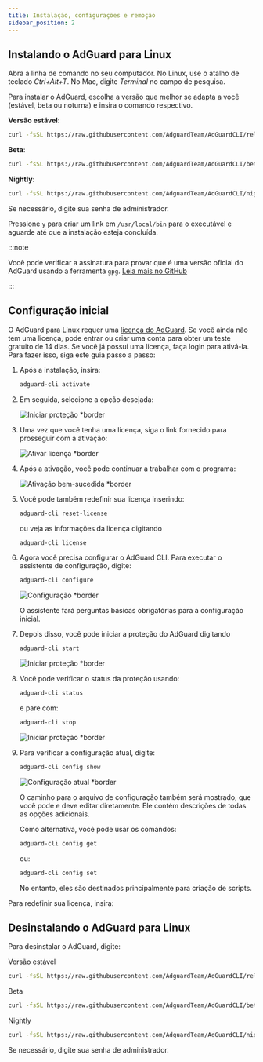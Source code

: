 ```yaml
---
title: Instalação, configurações e remoção
sidebar_position: 2
---
```


## Instalando o AdGuard para Linux

Abra a linha de comando no seu computador. No Linux, use o atalho de teclado _Ctrl+Alt+T_. No Mac, digite _Terminal_ no campo de pesquisa.

Para instalar o AdGuard, escolha a versão que melhor se adapta a você (estável, beta ou noturna) e insira o comando respectivo.

**Versão estável**:

```sh
curl -fsSL https://raw.githubusercontent.com/AdguardTeam/AdGuardCLI/release/install.sh | sh -s -- -v
```

**Beta**:

```sh
curl -fsSL https://raw.githubusercontent.com/AdguardTeam/AdGuardCLI/beta/install.sh | sh -s -- -v
```

**Nightly**:

```sh
curl -fsSL https://raw.githubusercontent.com/AdguardTeam/AdGuardCLI/nightly/install.sh | sh -s -- -v
```

Se necessário, digite sua senha de administrador.

Pressione `y` para criar um link em `/usr/local/bin` para o executável e aguarde até que a instalação esteja concluída.

:::note

Você pode verificar a assinatura para provar que é uma versão oficial do AdGuard usando a ferramenta `gpg`. [Leia mais no GitHub](https://github.com/AdguardTeam/AdGuardCLI?tab=readme-ov-file#verify-releases)

:::

## Configuração inicial

O AdGuard para Linux requer uma [licença do AdGuard](https://adguard.com/license.html). Se você ainda não tem uma licença, pode entrar ou criar uma conta para obter um teste gratuito de 14 dias. Se você já possui uma licença, faça login para ativá-la. Para fazer isso, siga este guia passo a passo:

1. Após a instalação, insira:

    ```sh
    adguard-cli activate
    ```

2. Em seguida, selecione a opção desejada:

    ![Iniciar proteção \*border](https://cdn.adtidy.org/content/Kb/ad_blocker/linux/activation1.png)

3. Uma vez que você tenha uma licença, siga o link fornecido para prosseguir com a ativação:

    ![Ativar licença \*border](https://cdn.adtidy.org/content/Kb/ad_blocker/linux/activation2.png)

4. Após a ativação, você pode continuar a trabalhar com o programa:

    ![Ativação bem-sucedida \*border](https://cdn.adtidy.org/content/Kb/ad_blocker/linux/activation3.png)

5. Você pode também redefinir sua licença inserindo:

    ```sh
    adguard-cli reset-license
    ```

    ou veja as informações da licença digitando

    ```sh
    adguard-cli license
    ```

6. Agora você precisa configurar o AdGuard CLI. Para executar o assistente de configuração, digite:

    ```sh
    adguard-cli configure
    ```

    ![Configuração \*border](https://cdn.adtidy.org/content/Kb/ad_blocker/linux/activation4.png)

    O assistente fará perguntas básicas obrigatórias para a configuração inicial.

7. Depois disso, você pode iniciar a proteção do AdGuard digitando

    ```sh
    adguard-cli start
    ```

    ![Iniciar proteção \*border](https://cdn.adtidy.org/content/Kb/ad_blocker/linux/activation5.png)

8. Você pode verificar o status da proteção usando:

    ```sh
    adguard-cli status
    ```

    e pare com:

    ```sh
    adguard-cli stop
    ```

    ![Iniciar proteção \*border](https://cdn.adtidy.org/content/Kb/ad_blocker/linux/activation6.png)

9. Para verificar a configuração atual, digite:

    ```sh
    adguard-cli config show
    ```

    ![Configuração atual \*border](https://cdn.adtidy.org/content/Kb/ad_blocker/linux/activation7.png)

    O caminho para o arquivo de configuração também será mostrado, que você pode e deve editar diretamente. Ele contém descrições de todas as opções adicionais.

    Como alternativa, você pode usar os comandos:

    ```sh
    adguard-cli config get
    ```

    ou:

    ```sh
    adguard-cli config set
    ```

    No entanto, eles são destinados principalmente para criação de scripts.

Para redefinir sua licença, insira:

## Desinstalando o AdGuard para Linux

Para desinstalar o AdGuard, digite:

Versão estável

```sh
curl -fsSL https://raw.githubusercontent.com/AdguardTeam/AdGuardCLI/release/install.sh | sh -s -- -v -u
```

Beta

```sh
curl -fsSL https://raw.githubusercontent.com/AdguardTeam/AdGuardCLI/beta/install.sh | sh -s -- -v -u
```

Nightly

```sh
curl -fsSL https://raw.githubusercontent.com/AdguardTeam/AdGuardCLI/nightly/install.sh | sh -s -- -v -u
```

Se necessário, digite sua senha de administrador.
